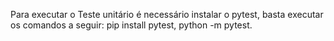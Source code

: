 Para executar o Teste unitário é necessário instalar o pytest, basta executar os comandos a seguir:
pip install pytest,
python -m pytest.
